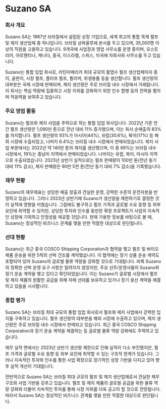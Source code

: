 # Suzano SA

### 회사 개요

Suzano SA는 1987년 브라질에서 설립된 상장 기업으로, 세계 최고의 통합 목재 펄프 및 제지 생산업체 중 하나입니다. 브라질 상파울루에 본사를 두고 있으며, 35,000명 이상의 직원을 고용하고 있습니다. 9개국에 사업장과 영업 사무소를 운영 중이며, 오스트리아, 아르헨티나, 캐나다, 중국, 이스라엘, 스위스, 미국에 자회사와 사무소를 두고 있습니다.

Suzano는 통합 임업 회사로, 라틴아메리카 최대 규모의 활엽수 펄프 생산업체이자 종이, 골판지, 시장 펄프, 플러프 펄프, 폴리머, 위생용품 등을 생산합니다. 펄프 생산량의 대부분은 국제 시장에 판매되며, 제지 생산량은 주로 브라질 내수 시장에서 거래됩니다. 이 회사는 핵심 역량에 집중하고 시장 지위를 강화하기 위한 인수 합병 등의 전략을 펼치며 적응력을 보여주고 있습니다.

### 주요 영업 활동

Suzano는 펄프와 제지 사업을 주력으로 하는 통합 임업 회사입니다. 2022년 기준 연간 펄프 생산량은 1,090만 톤으로 전년 대비 11% 증가했으며, 이는 회사 순매출의 83%를 차지합니다. 펄프 생산량의 93%가 아시아(44%), 유럽(30.6%), 북미(17%) 등 해외 시장에 수출되었고, 나머지 6.4%는 브라질 내수 시장에서 판매되었습니다. 제지 사업 부문에서는 2022년 약 140만 톤의 제지를 생산했으며, 이 중 69%는 브라질 내수 시장에서, 19%는 중남미 지역에서 판매되었습니다. 나머지는 유럽, 북미, 아시아 지역으로 수출되었습니다. 2023년 상반기 실적으로는 펄프 판매량이 100만 톤(전년 동기 대비 11% 감소), 제지 판매량은 90만 5천 톤(전년 동기 대비 7% 감소)을 기록했습니다.

### 재무 현황

Suzano의 재무제표는 상당한 매출 창출과 견실한 운영, 강력한 수준의 운전자본을 반영하고 있습니다. 그러나 2023년 상반기에 Suzano가 생산량을 제한하기로 결정한 것이 실적에 영향을 미쳤습니다. 그럼에도 불구하고 펄프 가격과 글로벌 수요 동향 등 외부 요인에 취약할 수 있지만, 상당한 투자와 인수를 동반한 확장 프로젝트가 사업의 지속적인 성장에 기여하고 안정성을 제공할 것입니다. 현재 가용한 정보를 바탕으로 볼 때, Suzano는 정상적인 비즈니스 관계를 맺을 만한 적절한 대상으로 판단됩니다.

### 선대 현황

Suzano는 최근 중국 COSCO Shipping Corporation과 협약을 맺고 펄프 및 바이오 제품 운송을 위한 5척의 선박 건조를 계약했습니다. 이 협약에는 장기 상품 운송 계약도 포함되어 있어 Suzano의 글로벌 물류 역량을 강화할 것으로 기대됩니다. 비록 Suzano의 정확한 선박 운영 요구 사항은 알려지지 않았지만, 주요 선주/운영사들이 Suzano와 정기 운송 계약을 맺고 있다고 확인되었습니다. 이는 Suzano가 글로벌 시장에서 펄프 및 제지 제품의 원활한 공급을 위해 자체 선대를 보유하고 있거나 장기 용선 계약을 체결하고 있음을 시사합니다.

### 종합 평가

Suzano SA는 브라질 최대 규모의 통합 임업 회사로서 펄프와 제지 사업에서 강력한 입지를 구축하고 있습니다. 펄프 생산량의 대부분을 해외 시장에 수출하고 있으며, 제지 생산량은 주로 브라질 내수 시장에서 판매되고 있습니다. 최근 중국 COSCO Shipping Corporation과 장기 운송 계약을 체결하는 등 글로벌 물류 역량 강화에도 주력하고 있습니다.

재무 실적 면에서는 2023년 상반기 생산량 제한으로 인해 실적이 다소 부진했지만, 펄프 가격과 글로벌 수요 동향 등 외부 요인에 취약할 수 있는 구조적 한계가 있습니다. 그러나 지속적인 투자와 인수를 통한 사업 확장으로 장기적인 성장 기반을 다지고 있어 향후 실적 개선이 기대됩니다.

전반적으로 Suzano SA는 브라질 최대 규모의 펄프 및 제지 생산업체로서 견실한 재무구조와 사업 기반을 갖추고 있습니다. 펄프 및 제지 제품의 글로벌 공급을 위한 물류 역량 강화와 더불어 지속적인 투자를 통해 시장 지위를 더욱 공고히 할 것으로 전망됩니다. 따라서 Suzano SA는 정상적인 비즈니스 관계를 맺을 만한 적절한 대상으로 판단됩니다.

